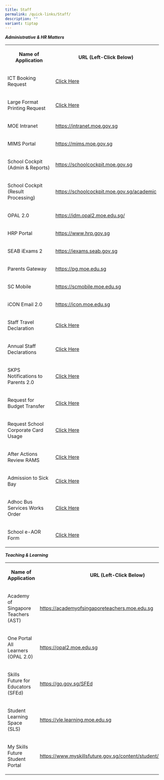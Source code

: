 ```yaml
---
title: Staff
permalink: /quick-links/Staff/
description: ""
variant: tiptap
---
```

<p><strong><em>Administrative &amp; HR Matters</em></strong>
</p>
<table style="minWidth: 50px">
<colgroup>
<col>
<col>
</colgroup>
<tbody>
<tr>
<th rowspan="1" colspan="1">
<p>Name of Application</p>
</th>
<th rowspan="1" colspan="1">
<p>URL (Left-Click Below)</p>
</th>
</tr>
<tr>
<td rowspan="1" colspan="1">
<p>ICT Booking Request</p>
</td>
<td rowspan="1" colspan="1">
<p><a href="https://sites.google.com/view/skps-ict-booking/home" rel="noopener noreferrer nofollow" target="_blank">Click Here</a>
</p>
</td>
</tr>
<tr>
<td rowspan="1" colspan="1">
<p>Large Format Printing Request</p>
</td>
<td rowspan="1" colspan="1">
<p><a href="https://form.gov.sg/675269d692955d9d630a4a95" rel="noopener noreferrer nofollow" target="_blank">Click Here</a>
</p>
</td>
</tr>
<tr>
<td rowspan="1" colspan="1">
<p>MOE Intranet</p>
</td>
<td rowspan="1" colspan="1">
<p><a href="https://intranet.moe.gov.sg" rel="noopener noreferrer nofollow" target="_blank">https://intranet.moe.gov.sg</a>
</p>
</td>
</tr>
<tr>
<td rowspan="1" colspan="1">
<p>MIMS Portal</p>
</td>
<td rowspan="1" colspan="1">
<p><a href="https://idp.mims.moe.gov.sg/nidp/saml2/sso" rel="noopener noreferrer nofollow" target="_blank">https://mims.moe.gov.sg</a>
</p>
</td>
</tr>
<tr>
<td rowspan="1" colspan="1">
<p>School Cockpit (Admin &amp; Reports)</p>
</td>
<td rowspan="1" colspan="1">
<p><a href="https://schoolcockpit.moe.gov.sg/" rel="noopener noreferrer nofollow" target="_blank">https://schoolcockpit.moe.gov.sg</a>
</p>
</td>
</tr>
<tr>
<td rowspan="1" colspan="1">
<p>School Cockpit (Result Processing)</p>
</td>
<td rowspan="1" colspan="1">
<p><a href="https://schoolcockpit.moe.gov.sg/academic" rel="noopener noreferrer nofollow" target="_blank">https://schoolcockpit.moe.gov.sg/academic</a>
</p>
</td>
</tr>
<tr>
<td rowspan="1" colspan="1">
<p>OPAL 2.0</p>
</td>
<td rowspan="1" colspan="1">
<p><a href="https://idm.opal2.moe.edu.sg/" rel="noopener noreferrer nofollow" target="_blank">https://idm.opal2.moe.edu.sg/</a>
</p>
</td>
</tr>
<tr>
<td rowspan="1" colspan="1">
<p>HRP Portal</p>
</td>
<td rowspan="1" colspan="1">
<p><a href="https://www.hrp.gov.sg/" rel="noopener noreferrer nofollow" target="_blank">https://www.hrp.gov.sg</a>
</p>
</td>
</tr>
<tr>
<td rowspan="1" colspan="1">
<p>SEAB iExams 2</p>
</td>
<td rowspan="1" colspan="1">
<p><a href="https://iexams.seab.gov.sg/" rel="noopener noreferrer nofollow" target="_blank">https://iexams.seab.gov.sg</a>
</p>
</td>
</tr>
<tr>
<td rowspan="1" colspan="1">
<p>Parents Gateway</p>
</td>
<td rowspan="1" colspan="1">
<p><a href="https://pg.moe.edu.sg/" rel="noopener noreferrer nofollow" target="_blank">https://pg.moe.edu.sg</a>
</p>
</td>
</tr>
<tr>
<td rowspan="1" colspan="1">
<p>SC Mobile</p>
</td>
<td rowspan="1" colspan="1">
<p><a href="https://scmobile.moe.edu.sg/" rel="noopener noreferrer nofollow" target="_blank">https://scmobile.moe.edu.sg</a>
</p>
</td>
</tr>
<tr>
<td rowspan="1" colspan="1">
<p>iCON Email 2.0</p>
</td>
<td rowspan="1" colspan="1">
<p><a href="https://icon.moe.edu.sg/" rel="noopener noreferrer nofollow" target="_blank">https://icon.moe.edu.sg</a>
</p>
</td>
</tr>
<tr>
<td rowspan="1" colspan="1">
<p>Staff Travel Declaration</p>
</td>
<td rowspan="1" colspan="1">
<p><a href="https://form.gov.sg/62733627e9c5cf0013ce67fa" rel="noopener nofollow" target="_blank">Click Here</a>
</p>
</td>
</tr>
<tr>
<td rowspan="1" colspan="1">
<p>Annual Staff Declarations</p>
</td>
<td rowspan="1" colspan="1">
<p><a href="https://form.gov.sg/5fea7d94726893001346bc38" rel="noopener nofollow" target="_blank">Click Here</a>
</p>
</td>
</tr>
<tr>
<td rowspan="1" colspan="1">
<p>SKPS Notifications to Parents 2.0</p>
</td>
<td rowspan="1" colspan="1">
<p><a href="https://form.gov.sg/68df31b1aca74a0891e71f46" rel="noopener nofollow" target="_blank">Click Here</a>
</p>
</td>
</tr>
<tr>
<td rowspan="1" colspan="1">
<p>Request for Budget Transfer</p>
</td>
<td rowspan="1" colspan="1">
<p><a href="https://form.gov.sg/68257735ee7d3f105825baa7" rel="noopener nofollow" target="_blank">Click Here</a>
</p>
</td>
</tr>
<tr>
<td rowspan="1" colspan="1">
<p>Request School Corporate Card Usage</p>
</td>
<td rowspan="1" colspan="1">
<p><a href="https://form.gov.sg/677252b85e9be3921c332a3a" rel="noopener nofollow" target="_blank">Click Here</a>
</p>
</td>
</tr>
<tr>
<td rowspan="1" colspan="1">
<p>After Actions Review RAMS</p>
</td>
<td rowspan="1" colspan="1">
<p><a href="https://form.gov.sg/65c4877049890253f8ce7084" rel="noopener nofollow" target="_blank">Click Here</a>
</p>
</td>
</tr>
<tr>
<td rowspan="1" colspan="1">
<p>Admission to Sick Bay</p>
</td>
<td rowspan="1" colspan="1">
<p><a href="https://form.gov.sg/650268142b93e60011fc36a7" rel="noopener nofollow" target="_blank">Click Here</a>
</p>
</td>
</tr>
<tr>
<td rowspan="1" colspan="1">
<p>Adhoc Bus Services Works Order</p>
</td>
<td rowspan="1" colspan="1">
<p><a href="https://go.gov.sg/skps-bus-booking-form" rel="noopener nofollow" target="_blank">Click Here</a>
</p>
</td>
</tr>
<tr>
<td rowspan="1" colspan="1">
<p>School e-AOR Form</p>
</td>
<td rowspan="1" colspan="1">
<p><a href="https://form.gov.sg/66b060b05113d1992dc34fca" rel="noopener nofollow" target="_blank">Click Here</a>
</p>
</td>
</tr>
</tbody>
</table>
<p><strong><em>Teaching &amp; Learning</em></strong>
</p>
<table style="minWidth: 50px">
<colgroup>
<col>
<col>
</colgroup>
<tbody>
<tr>
<th rowspan="1" colspan="1">
<p>Name of Application</p>
</th>
<th rowspan="1" colspan="1">
<p>URL (Left-Click Below)</p>
</th>
</tr>
<tr>
<td rowspan="1" colspan="1">
<p>Academy of Singapore Teachers (AST)</p>
</td>
<td rowspan="1" colspan="1">
<p><a href="https://academyofsingaporeteachers.moe.edu.sg" rel="noopener noreferrer nofollow" target="_blank">https://academyofsingaporeteachers.moe.edu.sg</a>
</p>
</td>
</tr>
<tr>
<td rowspan="1" colspan="1">
<p>One Portal All Learners (OPAL 2.0)</p>
</td>
<td rowspan="1" colspan="1">
<p><a href="https://opal2.moe.edu.sg/" rel="noopener noreferrer nofollow" target="_blank">https://opal2.moe.edu.sg</a>
</p>
</td>
</tr>
<tr>
<td rowspan="1" colspan="1">
<p>Skills Future for Educators (SFEd)</p>
</td>
<td rowspan="1" colspan="1">
<p><a href="https://go.gov.sg/SFEd" rel="noopener noreferrer nofollow" target="_blank">https://go.gov.sg/SFEd</a>
</p>
</td>
</tr>
<tr>
<td rowspan="1" colspan="1">
<p>Student Learning Space (SLS)</p>
</td>
<td rowspan="1" colspan="1">
<p><a href="https://vle.learning.moe.edu.sg/" rel="noopener noreferrer nofollow" target="_blank">https://vle.learning.moe.edu.sg</a>
</p>
</td>
</tr>
<tr>
<td rowspan="1" colspan="1">
<p>My Skills Future Student Portal</p>
</td>
<td rowspan="1" colspan="1">
<p><a href="https://www.myskillsfuture.gov.sg/content/student/en/primary.html" rel="noopener noreferrer nofollow" target="_blank">https://www.myskillsfuture.gov.sg/content/student/en/primary.html</a>
</p>
</td>
</tr>
</tbody>
</table>
<p></p>